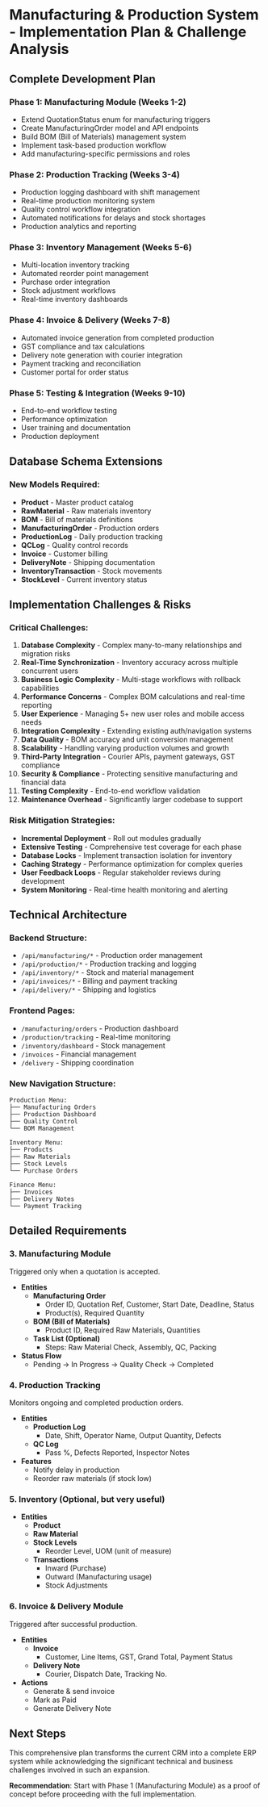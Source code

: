 # Manufacturing & Production System - Implementation Plan & Challenge Analysis

## Complete Development Plan

### **Phase 1: Manufacturing Module (Weeks 1-2)**
- Extend QuotationStatus enum for manufacturing triggers
- Create ManufacturingOrder model and API endpoints
- Build BOM (Bill of Materials) management system
- Implement task-based production workflow
- Add manufacturing-specific permissions and roles

### **Phase 2: Production Tracking (Weeks 3-4)**
- Production logging dashboard with shift management
- Real-time production monitoring system
- Quality control workflow integration
- Automated notifications for delays and stock shortages
- Production analytics and reporting

### **Phase 3: Inventory Management (Weeks 5-6)**
- Multi-location inventory tracking
- Automated reorder point management
- Purchase order integration
- Stock adjustment workflows
- Real-time inventory dashboards

### **Phase 4: Invoice & Delivery (Weeks 7-8)**
- Automated invoice generation from completed production
- GST compliance and tax calculations
- Delivery note generation with courier integration
- Payment tracking and reconciliation
- Customer portal for order status

### **Phase 5: Testing & Integration (Weeks 9-10)**
- End-to-end workflow testing
- Performance optimization
- User training and documentation
- Production deployment

## Database Schema Extensions

### **New Models Required:**
- **Product** - Master product catalog
- **RawMaterial** - Raw materials inventory
- **BOM** - Bill of materials definitions
- **ManufacturingOrder** - Production orders
- **ProductionLog** - Daily production tracking
- **QCLog** - Quality control records
- **Invoice** - Customer billing
- **DeliveryNote** - Shipping documentation
- **InventoryTransaction** - Stock movements
- **StockLevel** - Current inventory status

## Implementation Challenges & Risks

### **Critical Challenges:**
1. **Database Complexity** - Complex many-to-many relationships and migration risks
2. **Real-Time Synchronization** - Inventory accuracy across multiple concurrent users
3. **Business Logic Complexity** - Multi-stage workflows with rollback capabilities
4. **Performance Concerns** - Complex BOM calculations and real-time reporting
5. **User Experience** - Managing 5+ new user roles and mobile access needs
6. **Integration Complexity** - Extending existing auth/navigation systems
7. **Data Quality** - BOM accuracy and unit conversion management
8. **Scalability** - Handling varying production volumes and growth
9. **Third-Party Integration** - Courier APIs, payment gateways, GST compliance
10. **Security & Compliance** - Protecting sensitive manufacturing and financial data
11. **Testing Complexity** - End-to-end workflow validation
12. **Maintenance Overhead** - Significantly larger codebase to support

### **Risk Mitigation Strategies:**
- **Incremental Deployment** - Roll out modules gradually
- **Extensive Testing** - Comprehensive test coverage for each phase
- **Database Locks** - Implement transaction isolation for inventory
- **Caching Strategy** - Performance optimization for complex queries
- **User Feedback Loops** - Regular stakeholder reviews during development
- **System Monitoring** - Real-time health monitoring and alerting

## Technical Architecture

### **Backend Structure:**
- `/api/manufacturing/*` - Production order management
- `/api/production/*` - Production tracking and logging
- `/api/inventory/*` - Stock and material management
- `/api/invoices/*` - Billing and payment tracking
- `/api/delivery/*` - Shipping and logistics

### **Frontend Pages:**
- `/manufacturing/orders` - Production dashboard
- `/production/tracking` - Real-time monitoring
- `/inventory/dashboard` - Stock management
- `/invoices` - Financial management
- `/delivery` - Shipping coordination

### **New Navigation Structure:**
```
Production Menu:
├── Manufacturing Orders
├── Production Dashboard
├── Quality Control
└── BOM Management

Inventory Menu:
├── Products
├── Raw Materials
├── Stock Levels
└── Purchase Orders

Finance Menu:
├── Invoices
├── Delivery Notes
└── Payment Tracking
```

## Detailed Requirements

### **3. Manufacturing Module**

Triggered only when a quotation is accepted.
- **Entities**
  - **Manufacturing Order**
    - Order ID, Quotation Ref, Customer, Start Date, Deadline, Status
    - Product(s), Required Quantity
  - **BOM (Bill of Materials)**
    - Product ID, Required Raw Materials, Quantities
  - **Task List (Optional)**
    - Steps: Raw Material Check, Assembly, QC, Packing
- **Status Flow**
  - Pending → In Progress → Quality Check → Completed

### **4. Production Tracking**

Monitors ongoing and completed production orders.
- **Entities**
  - **Production Log**
    - Date, Shift, Operator Name, Output Quantity, Defects
  - **QC Log**
    - Pass %, Defects Reported, Inspector Notes
- **Features**
  - Notify delay in production
  - Reorder raw materials (if stock low)

### **5. Inventory (Optional, but very useful)**
- **Entities**
  - **Product**
  - **Raw Material**
  - **Stock Levels**
    - Reorder Level, UOM (unit of measure)
  - **Transactions**
    - Inward (Purchase)
    - Outward (Manufacturing usage)
    - Stock Adjustments

### **6. Invoice & Delivery Module**

Triggered after successful production.
- **Entities**
  - **Invoice**
    - Customer, Line Items, GST, Grand Total, Payment Status
  - **Delivery Note**
    - Courier, Dispatch Date, Tracking No.
- **Actions**
  - Generate & send invoice
  - Mark as Paid
  - Generate Delivery Note

## Next Steps

This comprehensive plan transforms the current CRM into a complete ERP system while acknowledging the significant technical and business challenges involved in such an expansion.

**Recommendation**: Start with Phase 1 (Manufacturing Module) as a proof of concept before proceeding with the full implementation.